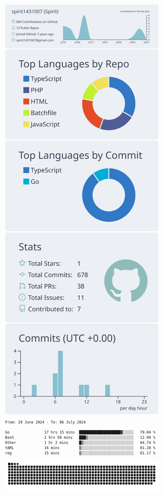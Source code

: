 [![](https://raw.githubusercontent.com/spirit1431007/spirit1431007/master/profile-summary-card-output/nord_bright/0-profile-details.svg)](https://git.io/spiritx)
[![](https://raw.githubusercontent.com/spirit1431007/spirit1431007/master/profile-summary-card-output/nord_bright/1-repos-per-language.svg)](https://git.io/spiritx) [![](https://raw.githubusercontent.com/spirit1431007/spirit1431007/master/profile-summary-card-output/nord_bright/2-most-commit-language.svg)](https://git.io/spiritx)
[![](https://raw.githubusercontent.com/spirit1431007/spirit1431007/master/profile-summary-card-output/nord_bright/3-stats.svg)](https://git.io/spiritx) [![](https://raw.githubusercontent.com/spirit1431007/spirit1431007/master/profile-summary-card-output/nord_bright/4-productive-time.svg)](https://git.io/spiritx)

<!--START_SECTION:waka-->

```txt
From: 29 June 2024 - To: 06 July 2024

Go                17 hrs 15 mins  ███████████████████▓░░░░░   79.04 %
Bash              2 hrs 50 mins   ███▒░░░░░░░░░░░░░░░░░░░░░   12.99 %
Other             1 hr 2 mins     █▒░░░░░░░░░░░░░░░░░░░░░░░   04.74 %
YAML              16 mins         ▒░░░░░░░░░░░░░░░░░░░░░░░░   01.28 %
reg               15 mins         ▒░░░░░░░░░░░░░░░░░░░░░░░░   01.17 %
```

<!--END_SECTION:waka-->

![contribution](https://github.com/spirit1431007/spirit1431007/blob/output/github-contribution-grid-snake.svg)
